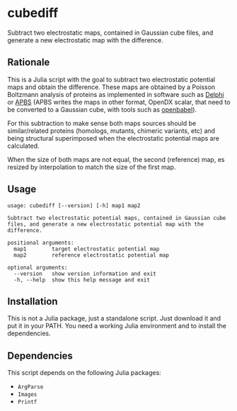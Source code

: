 # cubediff
Subtract two electrostatic maps, contained in Gaussian cube files, and generate a new electrostatic map with the difference.

## Rationale
This is a Julia script with the goal to subtract two electrostatic potential maps and obtain the
difference. These maps are obtained by a Poisson Boltzmann analysis of proteins as implemented in software such
as [Delphi](http://compbio.clemson.edu/delphi) or [APBS](http://www.poissonboltzmann.org/) (APBS
writes the maps in other format, OpenDX scalar, that need to be converted to a Gaussian cube, with tools such as
[openbabel](http://openbabel.org/wiki/Main_Page)).

For this subtraction to make sense both maps sources should be similar/related proteins (homologs, mutants,
chimeric variants, etc) and being structural superimposed when the electrostatic
potential maps are calculated.

When the size of both maps are not equal, the second (reference) map, es resized by interpolation to
match the size of the first map.

## Usage
```
usage: cubediff [--version] [-h] map1 map2

Subtract two electrostatic potential maps, contained in Gaussian cube
files, and generate a new electrostatic potential map with the
difference.

positional arguments:
  map1        target electrostatic potential map
  map2        reference electrostatic potential map

optional arguments:
  --version   show version information and exit
  -h, --help  show this help message and exit
```

## Installation
This is not a Julia package, just a standalone script. Just download it and put it in your PATH. You
need a working Julia environment and to install the dependencies.

## Dependencies
This script depends on the following Julia packages:
* `ArgParse`
* `Images`
* `Printf`

